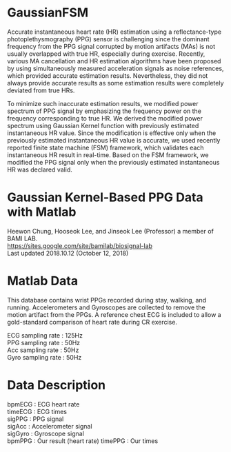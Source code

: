 # GaussianFSM
Accurate instantaneous heart rate (HR) estimation using a reflectance-type photoplethysmography (PPG) sensor is challenging since the dominant frequency from the PPG signal corrupted by motion artifacts (MAs) is not usually overlapped with true HR, especially during exercise. Recently, various MA cancellation and HR estimation algorithms have been proposed by using simultaneously measured acceleration signals as noise references, which provided accurate estimation results. Nevertheless, they did not always provide accurate results as some estimation results were completely deviated from true HRs. 

To minimize such inaccurate estimation results, we modified power spectrum of PPG signal by emphasizing the frequency power on the frequency corresponding to true HR. We derived the modified power spectrum using Gaussian Kernel function with previously estimated instantaneous HR value. Since the modification is effective only when the previously estimated instantaneous HR value is accurate, we used recently reported finite state machine (FSM) framework, which validates each instantaneous HR result in real-time. Based on the FSM framework, we modified the PPG signal only when the previously estimated instantaneous HR was declared valid. 


Gaussian Kernel-Based PPG Data with Matlab
==================================================
Heewon Chung, Hooseok Lee, and Jinseok Lee (Professor) a member of BAMI LAB.   
https://sites.google.com/site/bamilab/biosignal-lab   
Last updated 2018.10.12 (October 12, 2018)

Matlab Data
==================================================
This database contains wrist PPGs recorded during stay, walking, and running.
Accelerometers and Gyroscopes are collected to remove the motion artifact from the PPGs.
A reference chest ECG is included to allow a gold-standard comparison of heart rate during CR exercise.

ECG sampling rate : 125Hz   
PPG sampling rate : 50Hz  
Acc sampling rate : 50Hz  
Gyro sampling rate : 50Hz   

Data Description
==================================================
bpmECG    : ECG heart rate  
timeECG   : ECG times   
sigPPG    : PPG signal  
sigAcc    : Accelerometer signal  
sigGyro   : Gyroscope signal  
bpmPPG    : Our result (heart rate)
timePPG   : Our times
